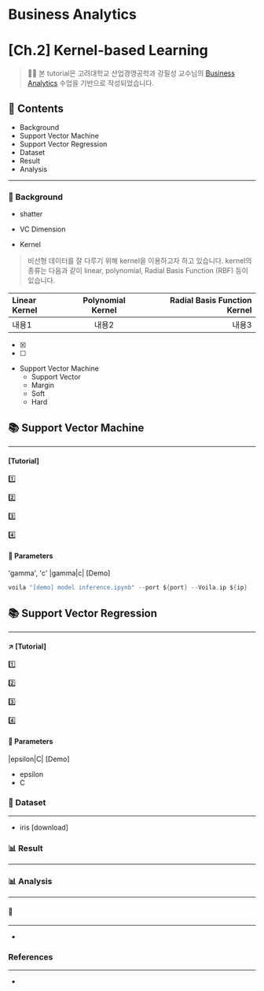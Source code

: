 # Business Analytics
# **[Ch.2] Kernel-based Learning**
>👨‍🏫 본 tutorial은 고려대학교 산업경영공학과 강필성 교수님의 [Business Analytics](https://github.com/pilsung-kang/Business-Analytics-IME654-) 수업을 기반으로 작성되었습니다.


## 📂 Contents
* Background
* Support Vector Machine
* Support Vector Regression
* Dataset
* Result
* Analysis

-----------------------------
### :pushpin: Background
* shatter
>

* VC Dimension
>

* Kernel
> 비선형 데이터를 잘 다루기 위해 kernel을 이용하고자 하고 있습니다. 
> kernel의 종류는 다음과 같이 linear, polynomial, Radial Basis Function (RBF) 등이 있습니다.
> 

|Linear Kernel|Polynomial Kernel|Radial Basis Function Kernel|
|:---|:---:|---:| 
|내용1|내용2|내용3|

* [x]
* [ ]

* Support Vector Machine
  * Support Vector
  * Margin
   - Soft
   - Hard

## :books: Support Vector Machine
-----------------------------
#### [Tutorial]

:one: 

:two:

:three:

:four:

#### :pushpin: Parameters 
'gamma', 'c'
|gamma|c| [Demo]

```swift
voila "[demo] model inference.ipynb" --port ${port} --Voila.ip ${ip}
```


## :books: Support Vector Regression
----------------------------
#### :arrow_upper_right: [Tutorial]

:one: 

:two:

:three:

:four:

#### :pushpin: Parameters 
|epsilon|C| [Demo]
* epsilon
* C


### :pushpin: Dataset
----------------------------
* iris [download]


### :bar_chart: Result
-----------------------------


### 📊 Analysis
------------------------------


#### 💬
----------------------------
* 

### References
------------------------------
* 
